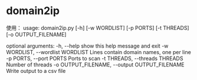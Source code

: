 # domain2ip

使用：
usage: domain2ip.py [-h] [-w WORDLIST] [-p PORTS] [-t THREADS]
                    [-o OUTPUT_FILENAME]

optional arguments:
  -h, --help                            show this help message and exit
  -w WORDLIST, --wordlist WORDLIST      Lines contain domain names, one per
                                        line
  -p PORTS, --port PORTS                Ports to scan
  -t THREADS, --threads THREADS         Number of threads
  -o OUTPUT_FILENAME, --output OUTPUT_FILENAME
                                        Write output to a csv file
